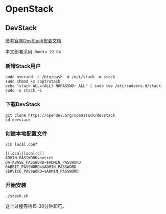 # OpenStack

## DevStack

[参考官网DevStack安装文档](https://docs.openstack.org/devstack/latest/)

本文部署采用 `Ubuntu 22.04`

### 新增Stack用户 

```shell
sudo useradd -s /bin/bash -d /opt/stack -m stack
sudo chmod +x /opt/stack
echo "stack ALL=(ALL) NOPASSWD: ALL" | sudo tee /etc/sudoers.d/stack
sudo -u stack -i
```

### 下载DevStack

```shell
git clone https://opendev.org/openstack/devstack
cd devstack
```

### 创建本地配置文件
```shell
vim local.conf

[[local|localrc]]
ADMIN_PASSWORD=secret
DATABASE_PASSWORD=$ADMIN_PASSWORD
RABBIT_PASSWORD=$ADMIN_PASSWORD
SERVICE_PASSWORD=$ADMIN_PASSWORD
```

### 开始安装

```shell
./stack.sh
```
这个过程等待15-30分钟即可。